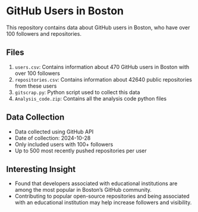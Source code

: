 # GitHub Users in Boston

This repository contains data about GitHub users in Boston, who have over 100 followers and repositories.

## Files

1. `users.csv`: Contains information about 470 GitHub users in Boston with over 100 followers
2. `repositories.csv`: Contains information about 42640 public repositories from these users
3. `gitscrap.py`: Python script used to collect this data
4. `Analysis_code.zip`: Contains all the analysis code python files

## Data Collection

- Data collected using GitHub API
- Date of collection: 2024-10-28
- Only included users with 100+ followers
- Up to 500 most recently pushed repositories per user

## Interesting Insight
- Found that developers associated with educational institutions are among the most popular in Boston’s GitHub community.
- Contributing to popular open-source repositories and being associated with an educational institution may help increase followers and visibility.
